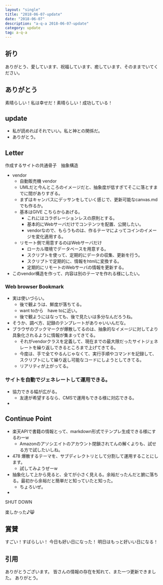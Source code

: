 ```yaml
---
layout: "single"
title: "2018-06-07-update"
date: "2018-06-07"
description: "a-q-a 2018-06-07-update"
category: update
tag: a-q-a
---
```

## 祈り
ありがとう、愛しています、祝福しています、癒しています、そのままでいてください。

## ありがとう
素晴らしい！私は幸せだ！素晴らしい！成功している！

## update
- 私が読めればそれでいい。私と神との関係だ。
- ありがとう。

## Letter
作成するサイトの共通骨子　抽象構造
- vendor
  - 自動販売機 vendor
  - UMLだと今んところのイメージだと、抽象度が低すぎてそこに落とすまでに間がありすぎる。
  - まずはキャンバスにデッサンをしていく感じで、更新可能なcanvas.mdでも作るか。
  - 基本はGIVE こちらからあげる。
    - これにはコラボレーションレスの原則とする。
    - 基本的にWebサーバだけでコンテンツを配置、公開したい。
    - vendorなので、もらうものは、作るテーマによってコインのイメージを変化適用する。
  - リモート側で用意するのはWebサーバだけ
    - ローカル環境でデータベースを用意する。
    - スクリプトを使って、定期的にデータの収集、更新を行う。
    - スクリプトで定期的に、情報をhtmlに変換する。
    - 定期的にリモートのWebサーバの情報を更新する。
- このvendor構造を作って、内容は別のテーマを作れる様にしたい。

### Web browser Bookmark
- 実は使いづらい。
  - 後で観ようは、鮮度が落ちてる。
  - want toから　have toに近い。
  - 後で観ようにはなっても、後で見たいは多分なんだろうね。
- そうか、調べ方、記録のテンプレートがありゃいいんだな。
- ブラウザのブックマークが爆散してるのは、抽象的なイメージに対してより具象化されるように情報が集まってきてる。
  - それがvendorクラスを定義して、現在までの最大限だったサイトジェネレートを繰り返しできるところまで上げてきてる。
  - 今度は、手で全てやるんじゃなくて、実行手順やコマンドを記録して、スクリプトにして繰り返し可能なコードにしようとしてきてる。
  - リアリティが上がってる。

### サイトを自動でジェネレートして運用できる。
- 協力できる幅が広がる。
  - 友達が希望するなら、CMSで運用もできる様に対応できる。
-
## Continue Point
- 楽天APIで書籍の情報とって、markdown形式でテンプレ生成できる様にするわーw
  - Amazonのアソシエイトのアカウント閉鎖されてんの解くよりも、試せる方で試したいしね。
- 478 爆散するテーマを、サブディレクトリとして分割して運用することにします。
  - 試してみようぜーw
- 抽象化して上から見ると、全てが小さく見える。余裕だったんだと腑に落ちる。最初から余裕だと簡単だと知っていたと知った。
  - ちょろいぜ。
- 

SHUT DOWN

楽しかった♪:smile_cat:
## 賞賛
すごい！すばらしい！
今日も好い日になった！
明日はもっと好いい日になる！

## 引用
ありがとうございます。
皆さんの情報の存在を知れて、また一つ更新できました。
ありがとう。
